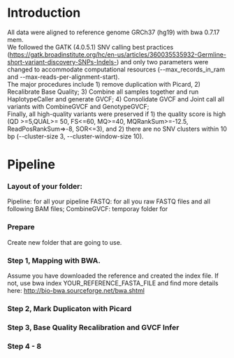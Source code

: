 # Introduction
All data were aligned to reference genome GRCh37 (hg19) with bwa 0.7.17 mem. <br>
We followed the GATK (4.0.5.1) SNV calling best practices (https://gatk.broadinstitute.org/hc/en-us/articles/360035535932-Germline-short-variant-discovery-SNPs-Indels-) and only two parameters were changed to accommodate computational resources (--max_records_in_ram and --max-reads-per-alignment-start). <br>
The major procedures include 1) remove duplication with Picard, 2) Recalibrate Base Quality; 3) Combine all samples together and run HaplotypeCaller and generate GVCF; 4) Consolidate GVCF and Joint call all variants with CombineGVCF and GenotypeGVCF; <br>
Finally, all high-quality variants were preserved if 1) the quality score is high (QD >=5,QUAL>= 50, FS<=60, MQ>=40, MQRankSum>=-12.5, ReadPosRankSum=>-8, SOR<=3),  and 2) there are no SNV clusters within 10 bp (--cluster-size 3, --cluster-window-size 10). 

# Pipeline
### Layout of your folder:
Pipeline: for all your pipeline
FASTQ: for all you raw FASTQ files and all following BAM files;
CombineGVCF: temporay folder for 

### Prepare

Create new folder that are going to use. 

### Step 1, Mapping with BWA.
Assume you have downloaded the reference and created the index file. If not, use bwa index YOUR_REFERENCE_FASTA_FILE and find more details here: http://bio-bwa.sourceforge.net/bwa.shtml



### Step 2, Mark Duplicaton with Picard

### Step 3, Base Quality Recalibration and GVCF Infer

### Step 4 - 8 
